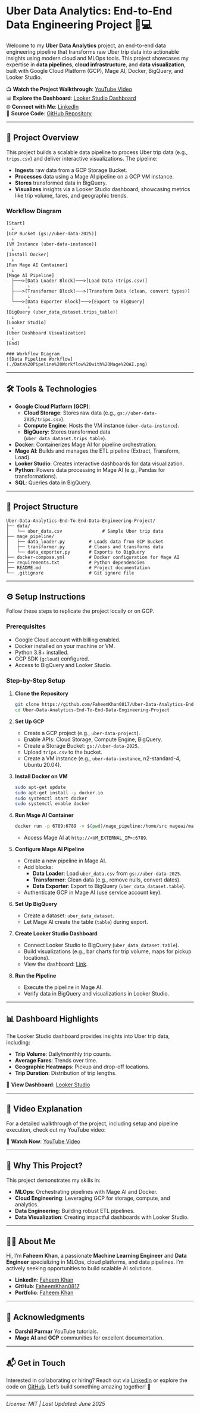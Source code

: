 # Uber Data Analytics: End-to-End Data Engineering Project 🚖💻

Welcome to my **Uber Data Analytics** project, an end-to-end data engineering pipeline that transforms raw Uber trip data into actionable insights using modern cloud and MLOps tools. This project showcases my expertise in **data pipelines**, **cloud infrastructure**, and **data visualization**, built with Google Cloud Platform (GCP), Mage AI, Docker, BigQuery, and Looker Studio.

📺 **Watch the Project Walkthrough**: [YouTube Video](https://youtu.be/bwKvjfUDKac)  
📊 **Explore the Dashboard**: [Looker Studio Dashboard](https://lookerstudio.google.com/reporting/3c1c4e41-c3d5-4bca-ac0c-af37e905b9d7)  
🌐 **Connect with Me**: [LinkedIn](https://linkedin.com/in/faheemkhanml)  
📂 **Source Code**: [GitHub Repository](https://github.com/FaheemKhan0817/Uber-Data-Analytics-End-To-End-Data-Engineering-Project.git)

---

## 🚀 Project Overview

This project builds a scalable data pipeline to process Uber trip data (e.g., `trips.csv`) and deliver interactive visualizations. The pipeline:
- **Ingests** raw data from a GCP Storage Bucket.
- **Processes** data using a Mage AI pipeline on a GCP VM instance.
- **Stores** transformed data in BigQuery.
- **Visualizes** insights via a Looker Studio dashboard, showcasing metrics like trip volume, fares, and geographic trends.

### Workflow Diagram
```
[Start]
  ↓
[GCP Bucket (gs://uber-data-2025)]
  ↓
[VM Instance (uber-data-instance)]
  ↓
[Install Docker]
  ↓
[Run Mage AI Container]
  ↓
[Mage AI Pipeline]
  ├───>[Data Loader Block]───>[Load Data (trips.csv)]
  │     ↓
  ├───>[Transformer Block]───>[Transform Data (clean, convert types)]
  │     ↓
  └───>[Data Exporter Block]───>[Export to BigQuery]
        ↓
[BigQuery (uber_data_dataset.trips_table)]
  ↓
[Looker Studio]
  ↓
[Uber Dashboard Visualization]
  ↓
[End]
```

```
### Workflow Diagram
![Data Pipeline Workflow](./Data%20Pipeline%20Workflow%20with%20Mage%20AI.png)
```
---

## 🛠️ Tools & Technologies

- **Google Cloud Platform (GCP)**:
  - **Cloud Storage**: Stores raw data (e.g., `gs://uber-data-2025/trips.csv`).
  - **Compute Engine**: Hosts the VM instance (`uber-data-instance`).
  - **BigQuery**: Stores transformed data (`uber_data_dataset.trips_table`).
- **Docker**: Containerizes Mage AI for pipeline orchestration.
- **Mage AI**: Builds and manages the ETL pipeline (Extract, Transform, Load).
- **Looker Studio**: Creates interactive dashboards for data visualization.
- **Python**: Powers data processing in Mage AI (e.g., Pandas for transformations).
- **SQL**: Queries data in BigQuery.

---

## 📂 Project Structure

```
Uber-Data-Analytics-End-To-End-Data-Engineering-Project/
├── data/
│   └── uber_data.csv               # Sample Uber trip data
├── mage_pipeline/
│   ├── data_loader.py         # Loads data from GCP Bucket
│   ├── transformer.py         # Cleans and transforms data
│   └── data_exporter.py       # Exports to BigQuery
├── docker-compose.yml         # Docker configuration for Mage AI
├── requirements.txt           # Python dependencies
├── README.md                  # Project documentation
└── .gitignore                 # Git ignore file
```

---

## ⚙️ Setup Instructions

Follow these steps to replicate the project locally or on GCP.

### Prerequisites
- Google Cloud account with billing enabled.
- Docker installed on your machine or VM.
- Python 3.8+ installed.
- GCP SDK (`gcloud`) configured.
- Access to BigQuery and Looker Studio.

### Step-by-Step Setup
1. **Clone the Repository**
   ```bash
   git clone https://github.com/FaheemKhan0817/Uber-Data-Analytics-End-To-End-Data-Engineering-Project.git
   cd Uber-Data-Analytics-End-To-End-Data-Engineering-Project
   ```

2. **Set Up GCP**
   - Create a GCP project (e.g., `uber-data-project`).
   - Enable APIs: Cloud Storage, Compute Engine, BigQuery.
   - Create a Storage Bucket: `gs://uber-data-2025`.
   - Upload `trips.csv` to the bucket.
   - Create a VM instance (e.g., `uber-data-instance`, n2-standard-4, Ubuntu 20.04).

3. **Install Docker on VM**
   ```bash
   sudo apt-get update
   sudo apt-get install -y docker.io
   sudo systemctl start docker
   sudo systemctl enable docker
   ```

4. **Run Mage AI Container**
   ```bash
   docker run -p 6789:6789 -v $(pwd)/mage_pipeline:/home/src mageai/mageai
   ```
   - Access Mage AI at `http://<VM_EXTERNAL_IP>:6789`.

5. **Configure Mage AI Pipeline**
   - Create a new pipeline in Mage AI.
   - Add blocks:
     - **Data Loader**: Load `uber_data.csv` from `gs://uber-data-2025`.
     - **Transformer**: Clean data (e.g., remove nulls, convert dates).
     - **Data Exporter**: Export to BigQuery (`uber_data_dataset.table`).
   - Authenticate GCP in Mage AI (use service account key).

6. **Set Up BigQuery**
   - Create a dataset: `uber_data_dataset`.
   - Let Mage AI create the table (`table`) during export.

7. **Create Looker Studio Dashboard**
   - Connect Looker Studio to BigQuery (`uber_data_dataset.table`).
   - Build visualizations (e.g., bar charts for trip volume, maps for pickup locations).
   - View the dashboard: [Link](https://lookerstudio.google.com/reporting/3c1c4e41-c3d5-4bca-ac0c-af37e905b9d7).

8. **Run the Pipeline**
   - Execute the pipeline in Mage AI.
   - Verify data in BigQuery and visualizations in Looker Studio.

---

## 📊 Dashboard Highlights

The Looker Studio dashboard provides insights into Uber trip data, including:
- **Trip Volume**: Daily/monthly trip counts.
- **Average Fares**: Trends over time.
- **Geographic Heatmaps**: Pickup and drop-off locations.
- **Trip Duration**: Distribution of trip lengths.

🔗 **View Dashboard**: [Looker Studio](https://lookerstudio.google.com/reporting/3c1c4e41-c3d5-4bca-ac0c-af37e905b9d7)

---

## 🎥 Video Explanation

For a detailed walkthrough of the project, including setup and pipeline execution, check out my YouTube video:

🔗 **Watch Now**: [YouTube Video](https://youtu.be/bwKvjfUDKac)

---

## 🌟 Why This Project?

This project demonstrates my skills in:
- **MLOps**: Orchestrating pipelines with Mage AI and Docker.
- **Cloud Engineering**: Leveraging GCP for storage, compute, and analytics.
- **Data Engineering**: Building robust ETL pipelines.
- **Data Visualization**: Creating impactful dashboards with Looker Studio.

---

## 👨‍💻 About Me

Hi, I’m **Faheem Khan**, a passionate **Machine Learning Engineer** and **Data Engineer** specializing in MLOps, cloud platforms, and data pipelines. I’m actively seeking opportunities to build scalable AI solutions.

- **LinkedIn**: [Faheem Khan](https://linkedin.com/in/faheemkhanml)
- **GitHub**: [FaheemKhan0817](https://github.com/FaheemKhan0817)
- **Portfolio**: [Faheem Khan](https://www.datascienceportfol.io/Faheem_Khan)

---

## 🙌 Acknowledgments

- **Darshil Parmar** YouTube tutorials.
- **Mage AI** and **GCP** communities for excellent documentation.

---

## 📬 Get in Touch

Interested in collaborating or hiring? Reach out via [LinkedIn](https://linkedin.com/in/faheemkhanml) or explore the code on [GitHub](https://github.com/FaheemKhan0817/Uber-Data-Analytics-End-To-End-Data-Engineering-Project.git). Let’s build something amazing together! 🚀

---

*License: MIT | Last Updated: June 2025*